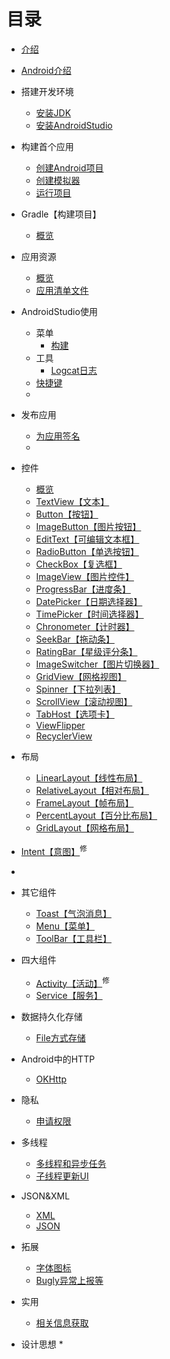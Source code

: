 # 目录
* [介绍](README.md) 
* [Android介绍](./chapter_0/android._Introductionmd.md) 
* 搭建开发环境
	* [安装JDK](./chapter_0/part1/installl_jdk.md) 
	* [安装AndroidStudio](./chapter_0/part1/install_ide.md) 
* 构建首个应用
	* [创建Android项目](./chapter_0/part2/creating_project.md) 
	* [创建模拟器](./chapter_0/part2/create_emulator.md)
	* [运行项目](chapter_0/part2/run_project.md) 
* Gradle【构建项目】
  * [概览](./gradles/overview.md)
* 应用资源
  * [概览](./chapter_0/part3/providing_resources.md)
  * [应用清单文件](./chapter_0/part3/app_manifest.md)
* AndroidStudio使用
  * 菜单
    * [构建](./android-studio/menus/build.md)
  * 工具
    * [Logcat日志](./android-studio/tools/logcat.md)
  * [快捷键](./android-studio/hot-key.md)
  * 
* 发布应用
  * [为应用签名](./release/signature.md)
  *   
* 控件
  * [概览](./controls/overview.md)
  * [TextView【文本】](./controls/text_view.md)
  * [Button【按钮】](./controls/button.md)
  * [ImageButton【图片按钮】](./controls/image_button.md)
  * [EditText【可编辑文本框】](./controls/edit_text.md)
  * [RadioButton【单选按钮】](./controls/radio_button.md)
  * [CheckBox【复选框】](./controls/check_box.md)
  * [ImageView【图片控件】](./controls/image_view.md)
  * [ProgressBar【进度条】](./controls/progress_bar.md)
  * [DatePicker【日期选择器】](./controls/date_picker.md)
  * [TimePicker【时间选择器】](./controls/time_picker.md)
  * [Chronometer【计时器】](./controls/chronometer.md)
  * [SeekBar【拖动条】](./controls/seek_bar.md)
  * [RatingBar【星级评分条】](./controls/rating_bar.md)
  * [ImageSwitcher【图片切换器】](./controls/image_switcher.md)
  * [GridView【网格视图】](./controls/grid_view.md)
  * [Spinner【下拉列表】](./controls/spinner.md)
  * [ScrollView【滚动视图】](./controls/scroll_view.md)
  * [TabHost【选项卡】](./controls/tab_host.md)
  * [ViewFlipper](./controls/view_flipper.md)
  * [RecyclerView](./controls/recycler_view.md)
* 布局
  * [LinearLayout【线性布局】](./layout/linear_layout.md)
  * [RelativeLayout【相对布局】](./layout/relative_layout.md)
  * [FrameLayout【帧布局】](./layout/frame_layout.md)
  * [PercentLayout【百分比布局】](./layout/percent_layout.md)
  * [GridLayout【网格布局】](./layout/grid_layout.md)
* [Intent【意图】](./intent/intent.md)<sup>修</sup>
* 
* 其它组件
  * [Toast【气泡消息】](./component-other/toast.md)
  * [Menu【菜单】](./component-other/menu.md)
  * [ToolBar【工具栏】](./component-other/tool-bar.md)
* 四大组件
  * [Activity【活动】](./component/activity.md)<sup>修</sup>
  * [Service【服务】](./component/service.md)
* 数据持久化存储
  * [File方式存储](./persistent-storage/file-storage.md)

* Android中的HTTP
  * [OKHttp](./http/okhttp.md)
* 隐私
  * [申请权限](./privacys/authority.md)
* 多线程
  * [多线程和异步任务](./multithreading/asynchronous-task.md)
  * [子线程更新UI](./multithreading/update-ui.md)
* JSON&XML
  * [XML](./xml&json/xml-data.md)
  * [JSON](./xml&json/json-data.md)
* 拓展
  * [字体图标](./expands/font-icon.md)
  * [Bugly异常上报等](./expands/bugly.md)
* 实用
  * [相关信息获取](./utils/getting-information.md)
* 设计思想
  * 